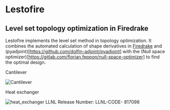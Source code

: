 # Lestofire

## Level set topology optimization in Firedrake
Lestofire implements the level set method in topology optimization.
It combines the automated calculation of shape derivatives in [Firedrake](https://gitlab.com/florian.feppon/null-space-optimizer) and (pyadjoint)[https://github.com/dolfin-adjoint/pyadjoint] with the (Null space optimizer)[https://gitlab.com/florian.feppon/null-space-optimizer] to find the optimal design.

Cantilever

![Cantilever](/uploads/0d1f160bf113ae98b8ba0eaaedb8ca44/cantilever.gif)

Heat exchanger

![heat_exchanger](/uploads/00c4561421266ec316903804f0198c1e/heat_exchanger.gif)
LLNL Release Number: LLNL-CODE- 817098
